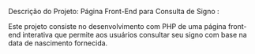 Descrição do Projeto: Página Front-End para Consulta de Signo :

Este projeto consiste no desenvolvimento com PHP de uma página front-end interativa que permite aos usuários consultar seu signo com base na data de nascimento fornecida. 
